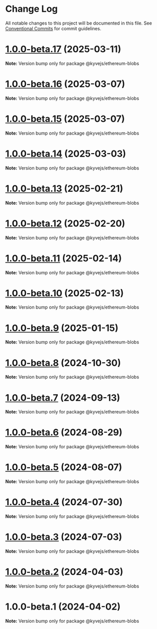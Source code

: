 # Change Log

All notable changes to this project will be documented in this file.
See [Conventional Commits](https://conventionalcommits.org) for commit guidelines.

# [1.0.0-beta.17](https://github.com/KYVENetwork/kyvejs/compare/@kyvejs/ethereum-blobs@1.0.0-beta.16...@kyvejs/ethereum-blobs@1.0.0-beta.17) (2025-03-11)

**Note:** Version bump only for package @kyvejs/ethereum-blobs

# [1.0.0-beta.16](https://github.com/KYVENetwork/kyvejs/compare/@kyvejs/ethereum-blobs@1.0.0-beta.15...@kyvejs/ethereum-blobs@1.0.0-beta.16) (2025-03-07)

**Note:** Version bump only for package @kyvejs/ethereum-blobs

# [1.0.0-beta.15](https://github.com/KYVENetwork/kyvejs/compare/@kyvejs/ethereum-blobs@1.0.0-beta.14...@kyvejs/ethereum-blobs@1.0.0-beta.15) (2025-03-07)

**Note:** Version bump only for package @kyvejs/ethereum-blobs

# [1.0.0-beta.14](https://github.com/KYVENetwork/kyvejs/compare/@kyvejs/ethereum-blobs@1.0.0-beta.13...@kyvejs/ethereum-blobs@1.0.0-beta.14) (2025-03-03)

**Note:** Version bump only for package @kyvejs/ethereum-blobs

# [1.0.0-beta.13](https://github.com/KYVENetwork/kyvejs/compare/@kyvejs/ethereum-blobs@1.0.0-beta.12...@kyvejs/ethereum-blobs@1.0.0-beta.13) (2025-02-21)

**Note:** Version bump only for package @kyvejs/ethereum-blobs

# [1.0.0-beta.12](https://github.com/KYVENetwork/kyvejs/compare/@kyvejs/ethereum-blobs@1.0.0-beta.11...@kyvejs/ethereum-blobs@1.0.0-beta.12) (2025-02-20)

**Note:** Version bump only for package @kyvejs/ethereum-blobs

# [1.0.0-beta.11](https://github.com/KYVENetwork/kyvejs/compare/@kyvejs/ethereum-blobs@1.0.0-beta.10...@kyvejs/ethereum-blobs@1.0.0-beta.11) (2025-02-14)

**Note:** Version bump only for package @kyvejs/ethereum-blobs

# [1.0.0-beta.10](https://github.com/KYVENetwork/kyvejs/compare/@kyvejs/ethereum-blobs@1.0.0-beta.9...@kyvejs/ethereum-blobs@1.0.0-beta.10) (2025-02-13)

**Note:** Version bump only for package @kyvejs/ethereum-blobs

# [1.0.0-beta.9](https://github.com/KYVENetwork/kyvejs/compare/@kyvejs/ethereum-blobs@1.0.0-beta.8...@kyvejs/ethereum-blobs@1.0.0-beta.9) (2025-01-15)

**Note:** Version bump only for package @kyvejs/ethereum-blobs

# [1.0.0-beta.8](https://github.com/KYVENetwork/kyvejs/compare/@kyvejs/ethereum-blobs@1.0.0-beta.7...@kyvejs/ethereum-blobs@1.0.0-beta.8) (2024-10-30)

**Note:** Version bump only for package @kyvejs/ethereum-blobs

# [1.0.0-beta.7](https://github.com/KYVENetwork/kyvejs/compare/@kyvejs/ethereum-blobs@1.0.0-beta.6...@kyvejs/ethereum-blobs@1.0.0-beta.7) (2024-09-13)

**Note:** Version bump only for package @kyvejs/ethereum-blobs

# [1.0.0-beta.6](https://github.com/KYVENetwork/kyvejs/compare/@kyvejs/ethereum-blobs@1.0.0-beta.5...@kyvejs/ethereum-blobs@1.0.0-beta.6) (2024-08-29)

**Note:** Version bump only for package @kyvejs/ethereum-blobs

# [1.0.0-beta.5](https://github.com/KYVENetwork/kyvejs/compare/@kyvejs/ethereum-blobs@1.0.0-beta.4...@kyvejs/ethereum-blobs@1.0.0-beta.5) (2024-08-07)

**Note:** Version bump only for package @kyvejs/ethereum-blobs

# [1.0.0-beta.4](https://github.com/KYVENetwork/kyvejs/compare/@kyvejs/ethereum-blobs@1.0.0-beta.3...@kyvejs/ethereum-blobs@1.0.0-beta.4) (2024-07-30)

**Note:** Version bump only for package @kyvejs/ethereum-blobs

# [1.0.0-beta.3](https://github.com/KYVENetwork/kyvejs/compare/@kyvejs/ethereum-blobs@1.0.0-beta.2...@kyvejs/ethereum-blobs@1.0.0-beta.3) (2024-07-03)

**Note:** Version bump only for package @kyvejs/ethereum-blobs

# [1.0.0-beta.2](https://github.com/KYVENetwork/kyvejs/compare/@kyvejs/ethereum-blobs@1.0.0-beta.1...@kyvejs/ethereum-blobs@1.0.0-beta.2) (2024-04-03)

**Note:** Version bump only for package @kyvejs/ethereum-blobs

# 1.0.0-beta.1 (2024-04-02)

**Note:** Version bump only for package @kyvejs/ethereum-blobs
